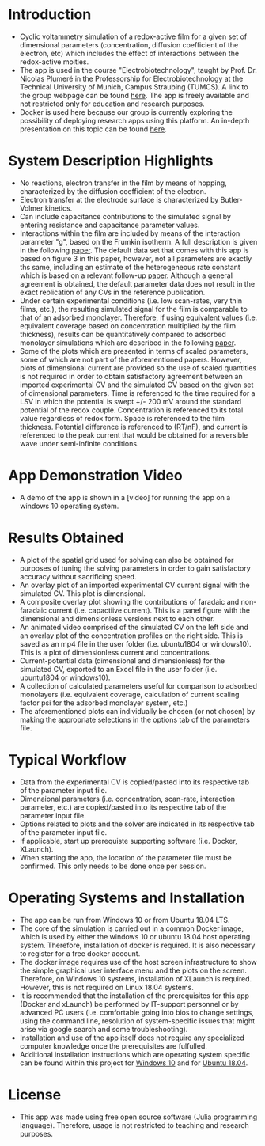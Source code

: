 # Introduction
- Cyclic voltammetry simulation of a redox-active film for a given set of dimensional parameters (concentration, diffusion coefficient of the electron, etc) which includes the effect of interactions between the redox-active moities. 
- The app is used in the course "Electrobiotechnology", taught by Prof. Dr. Nicolas Plumeré in the Professorship for Electrobiotechnology at the Technical University of Munich, Campus Straubing (TUMCS). A link to the group webpage can be found [here](https://ebt.cs.tum.de/?lang=en). The app is freely available and not restricted only for education and research purposes.
- Docker is used here because our group is currently exploring the possibility of deploying research apps using this platform. An in-depth presentation on this topic can be found [here](https://www.youtube.com/watch?v=L4nqky8qGm8).

# System Description Highlights
- No reactions, electron transfer in the film by means of hopping, characterized by the diffusion coefficient of the electron.
- Electron transfer at the electrode surface is characterized by Butler-Volmer kinetics.
- Can include capacitance contributions to the simulated signal by entering resistance and capacitance parameter values.
- Interactions within the film are included by means of the interaction parameter "g", based on the Frumkin isotherm. A full description is given in the following [paper](https://www.sciencedirect.com/science/article/pii/S0022072880804384). The default data set that comes with this app is based on figure 3 in this paper, however, not all parameters are exactly ths same, including an estimate of the heterogeneous rate constant which is based on a relevant follow-up [paper](https://www.sciencedirect.com/science/article/pii/036818748580068X). Although a general agreement is obtained, the default parameter data does not result in the exact replication of any CVs in the reference publication.
- Under certain experimental conditions (i.e. low scan-rates, very thin films, etc.), the resulting simulated signal for the film is comparable to that of an adsorbed monolayer. Therefore, if using equivalent values (i.e. equivalent coverage based on concentration multiplied by the film thickness), results can be quantitatively compared to adsorbed monolayer simulations which are described in the following [paper](https://www.sciencedirect.com/science/article/pii/S0022072879801679).
- Some of the plots which are presented in terms of scaled parameters, some of which are not part of the aforementioned papers. However, plots of dimensional current are provided so the use of scaled quantities is not required in order to obtain satisfactory agreement between an imported experimental CV and the simulated CV based on the given set of dimensional parameters. Time is referenced to the time required for a LSV in which the potential is swept +/- 200 mV around the standard potential of the redox couple. Concentration is referenced to its total value regardless of redox form. Space is referenced to the film thickness. Potential difference is referenced to (RT/nF), and current is referenced to the peak current that would be obtained for a reversible wave under semi-infinite conditions.

# App Demonstration Video
- A demo of the app is shown in a [video] for running the app on a windows 10 operating system.

# Results Obtained
- A plot of the spatial grid used for solving can also be obtained for purposes of tuning the solving parameters in order to gain satisfactory accuracy without sacrificing speed.
- An overlay plot of an imported experimental CV current signal with the simulated CV. This plot is dimensional.
- A composite overlay plot showing the contributions of faradaic and non-faradaic current (i.e. capactiive current). This is a panel figure with the dimensional and dimensionless versions next to each other.
- An animated video comprised of the simulated CV on the left side and an overlay plot of the concentration profiles on the right side. This is saved as an mp4 file in the user folder (i.e. ubuntu1804 or windows10). This is a plot of dimensionless current and concentrations.
- Current-potential data (dimensional and dimensionless) for the simulated CV, exported to an Excel file in the user folder (i.e. ubuntu1804 or windows10).
- A collection of calculated parameters useful for comparison to adsorbed monolayers (i.e. equivalent coverage, calculation of current scaling factor psi for the adsorbed monolayer system, etc.)
- The aforementioned plots can individually be chosen (or not chosen) by making the appropriate selections in the options tab of the parameters file.

# Typical Workflow
- Data from the experimental CV is copied/pasted into its respective tab of the parameter input file.
- Dimenaional parameters (i.e. concentration, scan-rate, interaction parameter, etc.) are copied/pasted into its respective tab of the parameter input file.
- Options related to plots and the solver are indicated in its respective tab of the parameter input file.
- If applicable, start up prerequiste supporting software (i.e. Docker, XLaunch).
- When starting the app, the location of the parameter file must be confirmed. This only needs to be done once per session.

# Operating Systems and Installation
- The app can be run from Windows 10 or from Ubuntu 18.04 LTS.
- The core of the simulation is carried out in a common Docker image, which is used by either the windows 10 or ubuntu 18.04 host operating system. Therefore, installation of docker is required. It is also necessary to register for a free docker account.
- The docker image requires use of the host screen infrastructure to show the simple graphical user interface menu and the plots on the screen. Therefore, on Windows 10 systems, installation of XLaunch is required. However, this is not required on Linux 18.04 systems.
- It is recommended that the installation of the prerequisites for this app (Docker and xLaunch) be performed by IT-support personnel or by advanced PC users (i.e. comfortable going into bios to change settings, using the command line, resolution of system-specific issues that might arise via google search and some troubleshooting).
- Installation and use of the app itself does not require any specialized computer knowledge once the prerequisites are fulfulled.
- Additional installation instructions which are operating system specific can be found within this project for [Windows 10](https://github.com/DLBuesen/redox-active-film-distribution-reversible/tree/main/project/windows10) and for [Ubuntu 18.04](https://github.com/DLBuesen/redox-active-film-distribution-reversible/tree/main/project/ubuntu1804).

# License
- This app was made using free open source software (Julia programming language). Therefore, usage is not restricted to teaching and research purposes.


